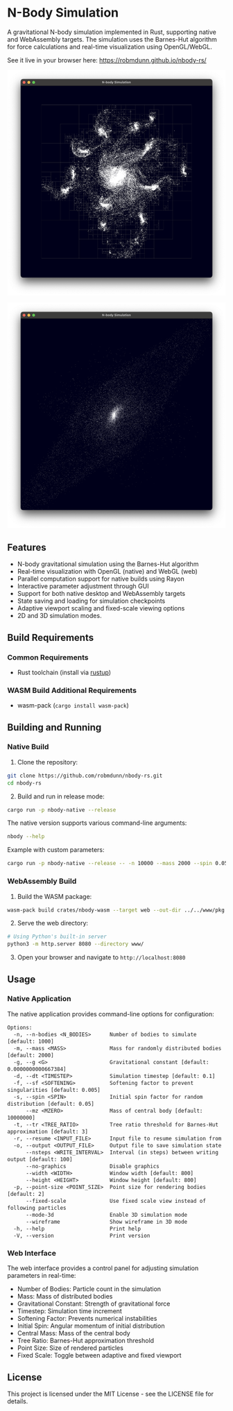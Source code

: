 # N-Body Simulation

A gravitational N-body simulation implemented in Rust, supporting native and WebAssembly targets. The simulation uses the Barnes-Hut algorithm for force calculations and real-time visualization using OpenGL/WebGL.  

See it live in your browser here: https://robmdunn.github.io/nbody-rs/ 

![N-Body Simulation](https://raw.githubusercontent.com/robmdunn/nbody-rs/main/nbody.png)

![N-Body Simulation 3D](https://raw.githubusercontent.com/robmdunn/nbody-rs/main/nbody3d.png)

## Features

- N-body gravitational simulation using the Barnes-Hut algorithm
- Real-time visualization with OpenGL (native) and WebGL (web)
- Parallel computation support for native builds using Rayon
- Interactive parameter adjustment through GUI
- Support for both native desktop and WebAssembly targets
- State saving and loading for simulation checkpoints
- Adaptive viewport scaling and fixed-scale viewing options
- 2D and 3D simulation modes.

## Build Requirements

### Common Requirements
- Rust toolchain (install via [rustup](https://rustup.rs/))

### WASM Build Additional Requirements
- wasm-pack (`cargo install wasm-pack`)

## Building and Running

### Native Build

1. Clone the repository:
```bash
git clone https://github.com/robmdunn/nbody-rs.git
cd nbody-rs
```

2. Build and run in release mode:
```bash
cargo run -p nbody-native --release
```

The native version supports various command-line arguments:

```bash
nbody --help
```

Example with custom parameters:
```bash
cargo run -p nbody-native --release -- -n 10000 --mass 2000 --spin 0.05
```

### WebAssembly Build

1. Build the WASM package:
```bash
wasm-pack build crates/nbody-wasm --target web --out-dir ../../www/pkg
```

2. Serve the web directory:
```bash
# Using Python's built-in server
python3 -m http.server 8080 --directory www/ 
```

3. Open your browser and navigate to `http://localhost:8080`

## Usage

### Native Application

The native application provides command-line options for configuration:

```
Options:
  -n, --n-bodies <N_BODIES>      Number of bodies to simulate [default: 1000]
  -m, --mass <MASS>              Mass for randomly distributed bodies [default: 2000]
  -g, --g <G>                    Gravitational constant [default: 0.0000000000667384]
  -d, --dt <TIMESTEP>            Simulation timestep [default: 0.1]
  -f, --sf <SOFTENING>           Softening factor to prevent singularities [default: 0.005]
  -s, --spin <SPIN>              Initial spin factor for random distribution [default: 0.05]
      --mz <MZERO>               Mass of central body [default: 10000000]
  -t, --tr <TREE_RATIO>          Tree ratio threshold for Barnes-Hut approximation [default: 3]
  -r, --resume <INPUT_FILE>      Input file to resume simulation from
  -o, --output <OUTPUT_FILE>     Output file to save simulation state
      --nsteps <WRITE_INTERVAL>  Interval (in steps) between writing output [default: 100]
      --no-graphics              Disable graphics
      --width <WIDTH>            Window width [default: 800]
      --height <HEIGHT>          Window height [default: 800]
  -p, --point-size <POINT_SIZE>  Point size for rendering bodies [default: 2]
      --fixed-scale              Use fixed scale view instead of following particles
      --mode-3d                  Enable 3D simulation mode
      --wireframe                Show wireframe in 3D mode
  -h, --help                     Print help
  -V, --version                  Print version
```

### Web Interface

The web interface provides a control panel for adjusting simulation parameters in real-time:

- Number of Bodies: Particle count in the simulation
- Mass: Mass of distributed bodies
- Gravitational Constant: Strength of gravitational force
- Timestep: Simulation time increment
- Softening Factor: Prevents numerical instabilities
- Initial Spin: Angular momentum of initial distribution
- Central Mass: Mass of the central body
- Tree Ratio: Barnes-Hut approximation threshold
- Point Size: Size of rendered particles
- Fixed Scale: Toggle between adaptive and fixed viewport

## License

This project is licensed under the MIT License - see the LICENSE file for details.
